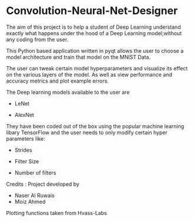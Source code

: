 # Convolution-Neural-Net-Designer

The aim of this project is to help a student of Deep Learning understand exactly what happens under the hood of a 
Deep Learning model;without any coding from the user.

This Python based application written in pyqt allows the user to choose a model architecture and train that model on the
MNIST Data. 

The user can tweak certain model hyperparameters and visualize its effect on the various layers of the model.
As well as view performance and accuracy metrics and plot example errors. 

The Deep learning models available to the user are
 
 - LeNet
 
 - AlexNet

They have been coded out of the box using the popular machine learning libary TensorFlow and the user needs
to only modify certain hyper parameters like:

- Strides

- Filter Size

- Number of filters


Credits : 
Project developed by 
- Naser Al Ruwais 
- Moiz Ahmed 

Plotting functions taken from 
Hvass-Labs
